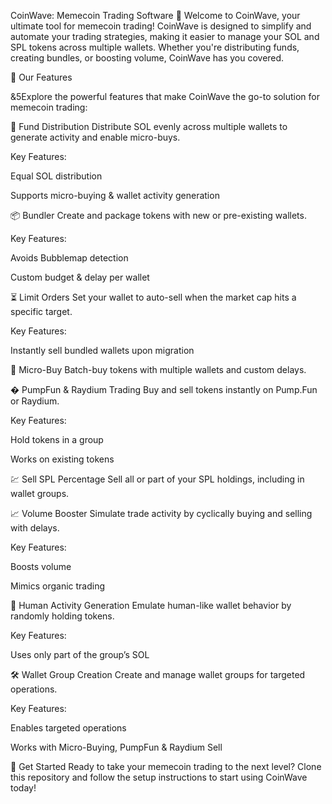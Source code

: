 CoinWave: Memecoin Trading Software 🚀
Welcome to CoinWave, your ultimate tool for memecoin trading! CoinWave is designed to simplify and automate your trading strategies, making it easier to manage your SOL and SPL tokens across multiple wallets. Whether you're distributing funds, creating bundles, or boosting volume, CoinWave has you covered.

🌟 Our Features

&5Explore the powerful features that make CoinWave the go-to solution for memecoin trading:

💸 Fund Distribution
Distribute SOL evenly across multiple wallets to generate activity and enable micro-buys.

Key Features:

Equal SOL distribution

Supports micro-buying & wallet activity generation

📦 Bundler
Create and package tokens with new or pre-existing wallets.

Key Features:

Avoids Bubblemap detection

Custom budget & delay per wallet

⏳ Limit Orders
Set your wallet to auto-sell when the market cap hits a specific target.

Key Features:

Instantly sell bundled wallets upon migration

🛒 Micro-Buy
Batch-buy tokens with multiple wallets and custom delays.

� PumpFun & Raydium Trading
Buy and sell tokens instantly on Pump.Fun or Raydium.

Key Features:

Hold tokens in a group

Works on existing tokens

💹 Sell SPL Percentage
Sell all or part of your SPL holdings, including in wallet groups.

📈 Volume Booster
Simulate trade activity by cyclically buying and selling with delays.

Key Features:

Boosts volume

Mimics organic trading

🤖 Human Activity Generation
Emulate human-like wallet behavior by randomly holding tokens.

Key Features:

Uses only part of the group’s SOL

🛠️ Wallet Group Creation
Create and manage wallet groups for targeted operations.

Key Features:

Enables targeted operations

Works with Micro-Buying, PumpFun & Raydium Sell

🚀 Get Started
Ready to take your memecoin trading to the next level? Clone this repository and follow the setup instructions to start using CoinWave today!


